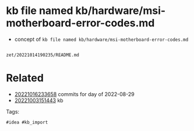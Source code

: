 # kb file named kb/hardware/msi-motherboard-error-codes.md

- concept of `kb file named kb/hardware/msi-motherboard-error-codes.md`

```
```

` zet/20221014190235/README.md `

# Related

- [20221016233658](/zet/20221016233658/README.md) commits for day of 2022-08-29
- [20221003151443](/zet/20221003151443/README.md) kb

Tags:

    #idea #kb_import
